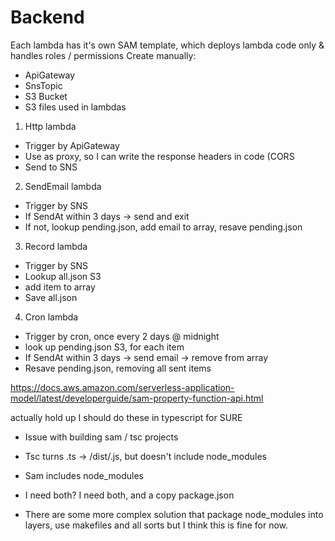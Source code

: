 # Backend

Each lambda has it's own SAM template, which deploys lambda code only & handles roles / permissions
Create manually:
  - ApiGateway
  - SnsTopic
  - S3 Bucket
  - S3 files used in lambdas

1. Http lambda
  - Trigger by ApiGateway
  - Use as proxy, so I can write the response headers in code (CORS
  - Send to SNS
2. SendEmail lambda
  - Trigger by SNS
  - If SendAt within 3 days -> send and exit
  - If not, lookup pending.json, add email to array, resave pending.json
3. Record lambda
  - Trigger by SNS
  - Lookup all.json S3
  - add item to array
  - Save all.json
4. Cron lambda
  - Trigger by cron, once every 2 days @ midnight
  - look up pending.json S3, for each item
  - If SendAt within 3 days -> send email -> remove from array
  - Resave pending.json, removing all sent items

https://docs.aws.amazon.com/serverless-application-model/latest/developerguide/sam-property-function-api.html

actually hold up I should do these in typescript for SURE
- Issue with building sam / tsc projects
- Tsc turns .ts -> /dist/.js, but doesn't include node_modules
- Sam includes node_modules
- I need both? I need both, and a copy package.json

- There are some more complex solution that package node_modules into layers, use makefiles and all sorts but I think this is fine for now.